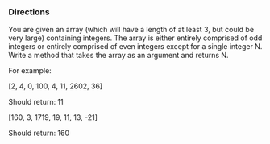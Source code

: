 ### Directions

You are given an array (which will have a length of at least 3, but could be very large) 
containing integers. The array is either entirely comprised of odd integers 
or entirely comprised of even integers except for a single integer N. 
Write a method that takes the array as an argument and returns N.

For example:

[2, 4, 0, 100, 4, 11, 2602, 36]

Should return: 11

[160, 3, 1719, 19, 11, 13, -21]

Should return: 160